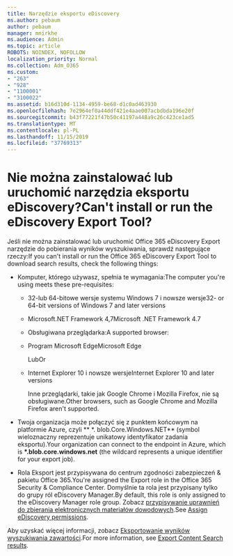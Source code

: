 ```yaml
---
title: Narzędzie eksportu eDiscovery
ms.author: pebaum
author: pebaum
manager: mnirkhe
ms.audience: Admin
ms.topic: article
ROBOTS: NOINDEX, NOFOLLOW
localization_priority: Normal
ms.collection: Adm_O365
ms.custom:
- "263"
- "928"
- "1100001"
- "3100022"
ms.assetid: b16d310d-1134-4959-be68-d1c0ad463930
ms.openlocfilehash: 7e2964ef0a44ddf421e4aae007acbdbda196e20f
ms.sourcegitcommit: b43f77221f47b50c41197a448a9c26c423ce1ad5
ms.translationtype: MT
ms.contentlocale: pl-PL
ms.lasthandoff: 11/15/2019
ms.locfileid: "37769313"
---
```

# <a name="cant-install-or-run-the-ediscovery-export-tool"></a><span data-ttu-id="88d93-102">Nie można zainstalować lub uruchomić narzędzia eksportu eDiscovery?</span><span class="sxs-lookup"><span data-stu-id="88d93-102">Can't install or run the eDiscovery Export Tool?</span></span>

<span data-ttu-id="88d93-103">Jeśli nie można zainstalować lub uruchomić Office 365 eDiscovery Export narzędzie do pobierania wyników wyszukiwania, sprawdź następujące rzeczy:</span><span class="sxs-lookup"><span data-stu-id="88d93-103">If you can't install or run the Office 365 eDiscovery Export Tool to download search results, check the following things:</span></span>
  
- <span data-ttu-id="88d93-104">Komputer, którego używasz, spełnia te wymagania:</span><span class="sxs-lookup"><span data-stu-id="88d93-104">The computer you're using meets these pre-requisites:</span></span>

  - <span data-ttu-id="88d93-105">32-lub 64-bitowe wersje systemu Windows 7 i nowsze wersje</span><span class="sxs-lookup"><span data-stu-id="88d93-105">32- or 64-bit versions of Windows 7 and later versions</span></span>

  - <span data-ttu-id="88d93-106">Microsoft.NET Framework 4,7</span><span class="sxs-lookup"><span data-stu-id="88d93-106">Microsoft .NET Framework 4.7</span></span>

  - <span data-ttu-id="88d93-107">Obsługiwana przeglądarka:</span><span class="sxs-lookup"><span data-stu-id="88d93-107">A supported browser:</span></span>

  - <span data-ttu-id="88d93-108">Program Microsoft Edge</span><span class="sxs-lookup"><span data-stu-id="88d93-108">Microsoft Edge</span></span>

    <span data-ttu-id="88d93-109">Lub</span><span class="sxs-lookup"><span data-stu-id="88d93-109">Or</span></span>

  - <span data-ttu-id="88d93-110">Internet Explorer 10 i nowsze wersje</span><span class="sxs-lookup"><span data-stu-id="88d93-110">Internet Explorer 10 and later versions</span></span>

    <span data-ttu-id="88d93-111">Inne przeglądarki, takie jak Google Chrome i Mozilla Firefox, nie są obsługiwane.</span><span class="sxs-lookup"><span data-stu-id="88d93-111">Other browsers, such as Google Chrome and Mozilla Firefox aren't supported.</span></span>

- <span data-ttu-id="88d93-112">Twoja organizacja może połączyć się z punktem końcowym na platformie Azure, czyli \*\* \*. blob.Core.Windows.NET\*\* (symbol wieloznaczny reprezentuje unikatowy identyfikator zadania eksportu).</span><span class="sxs-lookup"><span data-stu-id="88d93-112">Your organization can connect to the endpoint in Azure, which is **\*.blob.core.windows.net** (the wildcard represents a unique identifier for your export job).</span></span>

- <span data-ttu-id="88d93-113">Rola Eksport jest przypisywana do centrum zgodności zabezpieczeń &amp; pakietu Office 365.</span><span class="sxs-lookup"><span data-stu-id="88d93-113">You're assigned the Export role in the Office 365 Security &amp; Compliance Center.</span></span> <span data-ttu-id="88d93-114">Domyślnie ta rola jest przypisany tylko do grupy ról eDiscovery Manager.</span><span class="sxs-lookup"><span data-stu-id="88d93-114">By default, this role is only assigned to the eDiscovery Manager role group.</span></span> <span data-ttu-id="88d93-115">Zobacz [przypisywanie uprawnień do zbierania elektronicznych materiałów dowodowych](https://docs.microsoft.com/office365/securitycompliance/assign-ediscovery-permissions).</span><span class="sxs-lookup"><span data-stu-id="88d93-115">See [Assign eDiscovery permissions](https://docs.microsoft.com/office365/securitycompliance/assign-ediscovery-permissions).</span></span>

<span data-ttu-id="88d93-116">Aby uzyskać więcej informacji, zobacz [Eksportowanie wyników wyszukiwania zawartości](https://docs.microsoft.com/office365/securitycompliance/export-search-results).</span><span class="sxs-lookup"><span data-stu-id="88d93-116">For more information, see [Export Content Search results](https://docs.microsoft.com/office365/securitycompliance/export-search-results).</span></span>
  
